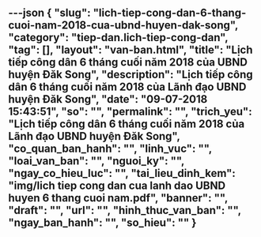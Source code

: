 ---json
{
    "slug": "lich-tiep-cong-dan-6-thang-cuoi-nam-2018-cua-ubnd-huyen-dak-song",
    "category": "tiep-dan.lich-tiep-cong-dan",
    "tag": [],
    "layout": "van-ban.html",
    "title": "Lịch tiếp công dân 6 tháng cuối năm 2018 của UBND huyện Đăk Song",
    "description": "Lịch tiếp công dân 6 tháng cuối năm 2018 của Lãnh đạo UBND huyện Đăk Song",
    "date": "09-07-2018 15:43:51",
    "so": "",
    "permalink": "",
    "trich_yeu": "Lịch tiếp công dân 6 tháng cuối năm 2018 của Lãnh đạo UBND huyện Đăk Song",
    "co_quan_ban_hanh": "",
    "linh_vuc": "",
    "loai_van_ban": "",
    "nguoi_ky": "",
    "ngay_co_hieu_luc": "",
    "tai_lieu_dinh_kem": "img/lich tiep cong dan cua lanh dao UBND huyen 6 thang cuoi nam.pdf",
    "banner": "",
    "draft": "",
    "url": "",
    "hinh_thuc_van_ban": "",
    "ngay_ban_hanh": "",
    "so_hieu": ""
}
---
